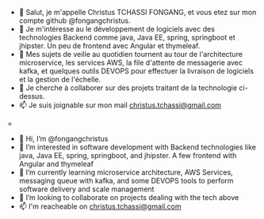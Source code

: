 
- 👋 Salut, je m'appelle Christus TCHASSI FONGANG, et vous etez sur mon compte github @fongangchristus.
- 👀 Je m'intéresse au le développement de logiciels avec des technologies Backend comme java, Java EE, spring, springboot et jhipster. Un peu de frontend avec Angular et thymeleaf.
- 🌱 Mes sujets de veille au quotidien tournent au tour de l'architecture microservice, les services AWS, la file d'attente de messagerie avec kafka, et quelques outils DEVOPS pour effectuer la livraison de logiciels et la gestion de l'échelle.
- 💞️ Je cherche à collaborer sur des projets traitant de la technologie ci-dessus.
- 📫 Je suis joignable sur mon mail christus.tchassi@gmail.com   


=


- 👋 Hi, I’m @fongangchristus
- 👀 I’m interested in software development with Backend technologies like java, Java EE, spring, springboot, and jhipster. A few frontend with Angular and thymeleaf
- 🌱 I’m currently learning microservice architecture, AWS Services, messaging queue with kafka, and some DEVOPS tools to perform software delivery and scale management
- 💞️ I’m looking to collaborate on projects dealing with the tech above
- 📫 I'm reacheable on christus.tchassi@gmail.com 
<!---
fongangchristus/fongangchristus is a ✨ special ✨ repository because its `README.md` (this file) appears on your GitHub profile.
--->
